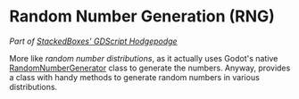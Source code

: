 # Random Number Generation (RNG)

*Part of [StackedBoxes' GDScript Hodgepodge](https://gitlab.com/stackedboxes/gdscript/)*

More like *random number distributions*, as it actually uses Godot's native [RandomNumberGenerator](https://docs.godotengine.org/en/latest/classes/class_randomnumbergenerator.html) class to generate the numbers. Anyway, provides a class with handy methods to generate random numbers in various distributions.
